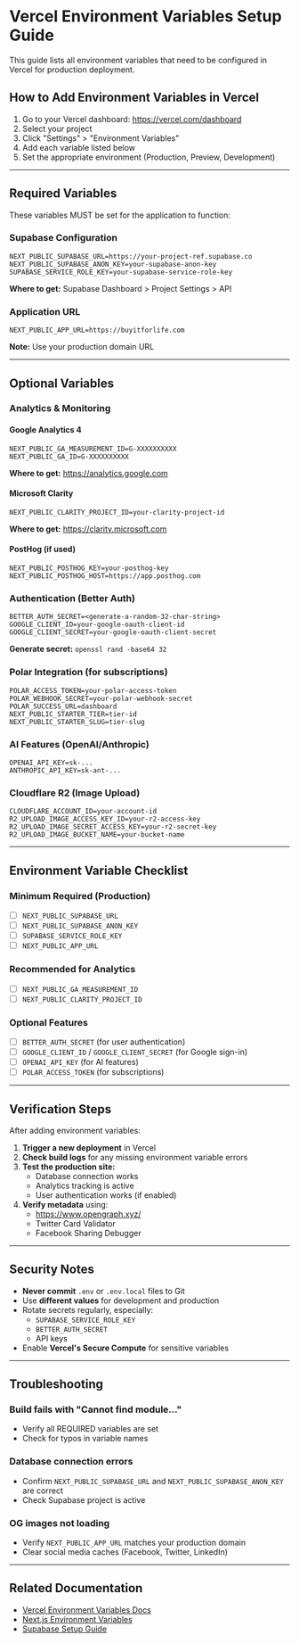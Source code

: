 # Vercel Environment Variables Setup Guide

This guide lists all environment variables that need to be configured in Vercel for production deployment.

## How to Add Environment Variables in Vercel

1. Go to your Vercel dashboard: https://vercel.com/dashboard
2. Select your project
3. Click "Settings" > "Environment Variables"
4. Add each variable listed below
5. Set the appropriate environment (Production, Preview, Development)

---

## Required Variables

These variables MUST be set for the application to function:

### Supabase Configuration
```
NEXT_PUBLIC_SUPABASE_URL=https://your-project-ref.supabase.co
NEXT_PUBLIC_SUPABASE_ANON_KEY=your-supabase-anon-key
SUPABASE_SERVICE_ROLE_KEY=your-supabase-service-role-key
```
**Where to get:** Supabase Dashboard > Project Settings > API

### Application URL
```
NEXT_PUBLIC_APP_URL=https://buyitforlife.com
```
**Note:** Use your production domain URL

---

## Optional Variables

### Analytics & Monitoring

#### Google Analytics 4
```
NEXT_PUBLIC_GA_MEASUREMENT_ID=G-XXXXXXXXXX
NEXT_PUBLIC_GA_ID=G-XXXXXXXXXX
```
**Where to get:** https://analytics.google.com

#### Microsoft Clarity
```
NEXT_PUBLIC_CLARITY_PROJECT_ID=your-clarity-project-id
```
**Where to get:** https://clarity.microsoft.com

#### PostHog (if used)
```
NEXT_PUBLIC_POSTHOG_KEY=your-posthog-key
NEXT_PUBLIC_POSTHOG_HOST=https://app.posthog.com
```

### Authentication (Better Auth)

```
BETTER_AUTH_SECRET=<generate-a-random-32-char-string>
GOOGLE_CLIENT_ID=your-google-oauth-client-id
GOOGLE_CLIENT_SECRET=your-google-oauth-client-secret
```
**Generate secret:** `openssl rand -base64 32`

### Polar Integration (for subscriptions)
```
POLAR_ACCESS_TOKEN=your-polar-access-token
POLAR_WEBHOOK_SECRET=your-polar-webhook-secret
POLAR_SUCCESS_URL=dashboard
NEXT_PUBLIC_STARTER_TIER=tier-id
NEXT_PUBLIC_STARTER_SLUG=tier-slug
```

### AI Features (OpenAI/Anthropic)
```
OPENAI_API_KEY=sk-...
ANTHROPIC_API_KEY=sk-ant-...
```

### Cloudflare R2 (Image Upload)
```
CLOUDFLARE_ACCOUNT_ID=your-account-id
R2_UPLOAD_IMAGE_ACCESS_KEY_ID=your-r2-access-key
R2_UPLOAD_IMAGE_SECRET_ACCESS_KEY=your-r2-secret-key
R2_UPLOAD_IMAGE_BUCKET_NAME=your-bucket-name
```

---

## Environment Variable Checklist

### Minimum Required (Production)
- [ ] `NEXT_PUBLIC_SUPABASE_URL`
- [ ] `NEXT_PUBLIC_SUPABASE_ANON_KEY`
- [ ] `SUPABASE_SERVICE_ROLE_KEY`
- [ ] `NEXT_PUBLIC_APP_URL`

### Recommended for Analytics
- [ ] `NEXT_PUBLIC_GA_MEASUREMENT_ID`
- [ ] `NEXT_PUBLIC_CLARITY_PROJECT_ID`

### Optional Features
- [ ] `BETTER_AUTH_SECRET` (for user authentication)
- [ ] `GOOGLE_CLIENT_ID` / `GOOGLE_CLIENT_SECRET` (for Google sign-in)
- [ ] `OPENAI_API_KEY` (for AI features)
- [ ] `POLAR_ACCESS_TOKEN` (for subscriptions)

---

## Verification Steps

After adding environment variables:

1. **Trigger a new deployment** in Vercel
2. **Check build logs** for any missing environment variable errors
3. **Test the production site:**
   - Database connection works
   - Analytics tracking is active
   - User authentication works (if enabled)
4. **Verify metadata** using:
   - https://www.opengraph.xyz/
   - Twitter Card Validator
   - Facebook Sharing Debugger

---

## Security Notes

- **Never commit** `.env` or `.env.local` files to Git
- Use **different values** for development and production
- Rotate secrets regularly, especially:
  - `SUPABASE_SERVICE_ROLE_KEY`
  - `BETTER_AUTH_SECRET`
  - API keys
- Enable **Vercel's Secure Compute** for sensitive variables

---

## Troubleshooting

### Build fails with "Cannot find module..."
- Verify all REQUIRED variables are set
- Check for typos in variable names

### Database connection errors
- Confirm `NEXT_PUBLIC_SUPABASE_URL` and `NEXT_PUBLIC_SUPABASE_ANON_KEY` are correct
- Check Supabase project is active

### OG images not loading
- Verify `NEXT_PUBLIC_APP_URL` matches your production domain
- Clear social media caches (Facebook, Twitter, LinkedIn)

---

## Related Documentation

- [Vercel Environment Variables Docs](https://vercel.com/docs/projects/environment-variables)
- [Next.js Environment Variables](https://nextjs.org/docs/app/building-your-application/configuring/environment-variables)
- [Supabase Setup Guide](https://supabase.com/docs/guides/getting-started)

